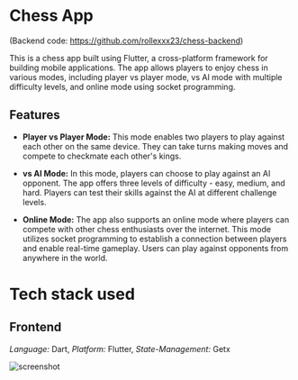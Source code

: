# Chess App 
(Backend code: https://github.com/rollexxx23/chess-backend)

This is a chess app built using Flutter, a cross-platform framework for building mobile applications. The app allows players to enjoy chess in various modes, including player vs player mode, vs AI mode with multiple difficulty levels, and online mode using socket programming.

## Features

- **Player vs Player Mode:** This mode enables two players to play against each other on the same device. They can take turns making moves and compete to checkmate each other's kings.

- **vs AI Mode:** In this mode, players can choose to play against an AI opponent. The app offers three levels of difficulty - easy, medium, and hard. Players can test their skills against the AI at different challenge levels.

- **Online Mode:** The app also supports an online mode where players can compete with other chess enthusiasts over the internet. This mode utilizes socket programming to establish a connection between players and enable real-time gameplay. Users can play against opponents from anywhere in the world.



# Tech stack used

## Frontend
*Language:* Dart,
*Platform:* Flutter,
*State-Management:* Getx

![screenshot](https://res.cloudinary.com/dek0w0qnj/image/upload/v1686719186/Screenshot_1684308883_mfb0zx.png)
